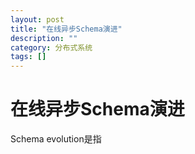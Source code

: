 ```yaml
---
layout: post
title: "在线异步Schema演进"
description: ""
category: 分布式系统
tags: []
---
```


# 在线异步Schema演进 
Schema evolution是指

